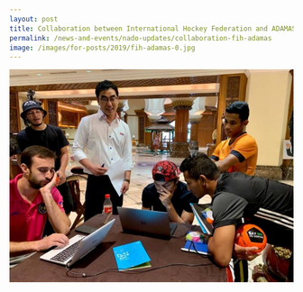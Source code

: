 ```yaml
---
layout: post
title: Collaboration between International Hockey Federation and ADAMAS
permalink: /news-and-events/nado-updates/collaboration-fih-adamas
image: /images/for-posts/2019/fih-adamas-0.jpg
---
```

![Collaboration between International Hockey Federation and ADAMAS](/images/for-posts/2019/fih-adamas-0.jpg)


